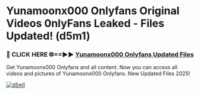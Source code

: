 # Yunamoonx000 Onlyfans Original Videos 0nlyFans Leaked - Files Updated! (d5m1)

<h3>🔴 CLICK HERE 🌐==►► <a href="https://tinyurl.com/2m67pmp6" rel="nofollow">Yunamoonx000 Onlyfans Updated Files</a></h3>

Get Yunamoonx000 Onlyfans and all content. Now you can access all videos and pictures of Yunamoonx000 Onlyfans. New Updated Files 2025!

[![d5m1](https://i.imgur.com/H4QAA4z.gif)](https://tinyurl.com/2m67pmp6)